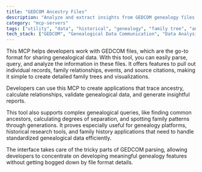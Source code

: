 ```yaml
---
title: "GEDCOM Ancestry Files"
description: "Analyze and extract insights from GEDCOM genealogy files to explore family tree data and relationships."
category: "mcp-servers"
tags: ["utility", "data", "historical", "genealogy", "family tree", "analysis", "visualization"]
tech_stack: ["GEDCOM", "Genealogical Data Communication", "Data Analysis", "Family Trees", "Historical Records", "Genealogy Platforms"]
---
```


This MCP helps developers work with GEDCOM files, which are the go-to format for sharing genealogical data. With this tool, you can easily parse, query, and analyze the information in these files. It offers features to pull out individual records, family relationships, events, and source citations, making it simple to create detailed family trees and visualizations.

Developers can use this MCP to create applications that trace ancestry, calculate relationships, validate genealogical data, and generate insightful reports.

This tool also supports complex genealogical queries, like finding common ancestors, calculating degrees of separation, and spotting family patterns through generations. It proves especially useful for genealogy platforms, historical research tools, and family history applications that need to handle standardized genealogical data efficiently.

The interface takes care of the tricky parts of GEDCOM parsing, allowing developers to concentrate on developing meaningful genealogy features without getting bogged down by file format details.